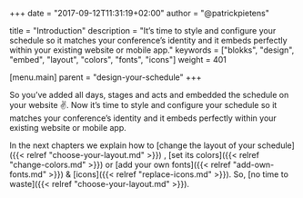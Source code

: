 +++
date            = "2017-09-12T11:31:19+02:00"
author          = "@patrickpietens"

title           = "Introduction"
description     = "It’s time to style and configure your schedule so it matches your conference’s identity and it embeds perfectly within your existing website or mobile app."
keywords        = ["blokks", "design", "embed", "layout", "colors", "fonts", "icons"]
weight          = 401

[menu.main]
parent          = "design-your-schedule"
+++

So you’ve added all days, stages and acts and embedded the schedule on your website ✌️. Now it’s time to style and configure your schedule so it matches your conference’s identity and it embeds perfectly within your existing website or mobile app.

In the next chapters we explain how to [change the layout of your schedule]({{< relref "choose-your-layout.md" >}}) , [set its colors]({{< relref "change-colors.md" >}}) or [add your own fonts]({{< relref "add-own-fonts.md" >}}) & [icons]({{< relref "replace-icons.md" >}}). So, [no time to waste]({{< relref "choose-your-layout.md" >}}).

